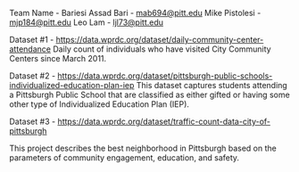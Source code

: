 Team Name - Bariesi
Assad Bari - mab694@pitt.edu
Mike Pistolesi - mjp184@pitt.edu
Leo Lam - ljl73@pitt.edu

Dataset #1 - https://data.wprdc.org/dataset/daily-community-center-attendance
Daily count of individuals who have visited City Community Centers since March 2011.

Dataset #2 - https://data.wprdc.org/dataset/pittsburgh-public-schools-individualized-education-plan-iep
This dataset captures students attending a Pittsburgh Public School that are classified as either gifted or having some other type of Individualized Education Plan (IEP).

Dataset #3 - https://data.wprdc.org/dataset/traffic-count-data-city-of-pittsburgh

This project describes the best neighborhood in Pittsburgh based on the parameters of community engagement, education, and safety.
